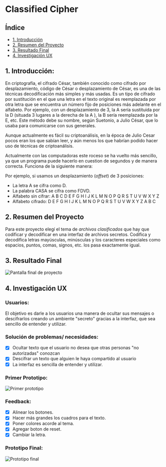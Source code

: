 
# Classified Cipher

## Índice

* [1. Introducción](#1-Introducción)
* [2. Resumen del Proyecto](#2-resumen-del-proyecto)
* [3. Resultado Final](#3-resultado-final)
* [4. Investigación UX](#4-investigacion-UX)



## 1. Introducción:

En criptografía, el cifrado César, también conocido como cifrado por desplazamiento, código de César o desplazamiento de César, es una de las técnicas decodificación más simples y más usadas. Es un tipo de cifrado por sustitución en el que una letra en el texto original es reemplazada por otra letra que se encuentra un número fijo de posiciones más adelante en el alfabeto. Por ejemplo, con un desplazamiento de 3, la A sería sustituida por la D (situada 3 lugares a la derecha de la A ), la B sería reemplazada por la E, etc. Este método debe su nombre, según Suetonio, a Julio César, que lo usaba para comunicarse con sus generales.

Aunque actualmente es fácil su criptoanálisis, en la época de Julio Cesar pocos eran los que sabían leer, y aún menos los que habrían podido hacer uso de técnicas de criptoanálisis.

Actualmente con las computadoras este roceso se ha vuelto más sencillo, ya que un programa puede hacerlo en cuestion de segundos y de manera correcta. Funciona de la siguiente manera:

Por ejemplo, si usamos un desplazamiento (_offset_) de 3 posiciones:

* La letra A se cifra como D.
* La palabra CASA se cifra como FDVD.
* Alfabeto sin cifrar: A B C D E F G H I J K L M N O P Q R S T U V W X Y Z
* Alfabeto cifrado: D E F G H I J K L M N O P Q R S T U V W X Y Z A B C


## 2. Resumen del Proyecto

Para este proyecto elegí el tema de _archivos clasificados_ que hay que codificar
y decodificar en una interfaz de archivos secretos. Codifica y decodifica letras mayúsculas,
minúsculas y los caracteres especiales como espacios, puntos, comas, signos, etc.
los pasa exactamente igual.

## 3. Resultado Final

![Pantalla final de proyecto](https://picasaweb.google.com/105903851414200430966/6756404105422190497#6756404105214056274 "Final_Screen")

## 4. Investigación UX

### Usuarios:

 El objetivo es darle a los usuarios una manera de ocultar sus mensajes o descifrarlos creando un ambiente "secreto" gracias a la interfaz, que sea sencillo de entender y utilizar.

### Solución de problemas/ necesidades:

- [x] Ocultar texto que el usuario no desea que otras personas "no autorizadas" conozcan
- [x] Descifrar un texto que alguien le haya compartido al usuario
- [x] La interfaz es sencilla de entender y utilizar.

### Primer Prototipo:

![Primer prototipo](https://picasaweb.google.com/105903851414200430966/6756413682834453537#6756413681192245234 "First_prototype")
### Feedback:

 - [x] Alinear los botones.
- [x] Hacer más grandes los cuadros para el texto.
- [x] Poner colores acorde al tema.
- [x] Agregar boton de reset.
- [x] Cambiar la letra.

### Prototipo Final:

![Prototipo final](https://picasaweb.google.com/105903851414200430966/6756413463262307953#6756413463240910498 "Final_prototype")
